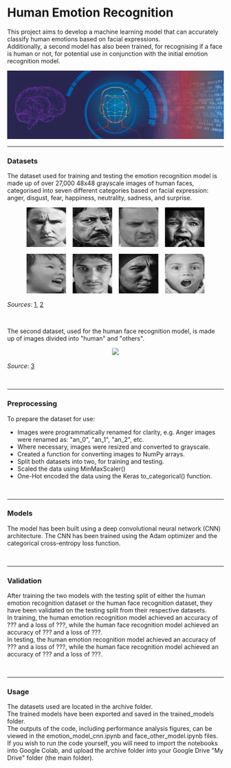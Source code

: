 # Human Emotion Recognition  
  
This project aims to develop a machine learning model that can accurately classify human emotions based on facial expressions.  
Additionally, a second model has also been trained, for recognising if a face is human or not, for potential use in conjunction with the initial emotion recognition model.  
  
<img src="images/emotion_ML.jpg"/>
  
</br>  
  
------------------------  
  
### Datasets
The dataset used for training and testing the emotion recognition model is made up of over 27,000 48x48 grayscale images of human faces, categorised into seven different categories based on facial expression: anger, disgust, fear, happiness, neutrality, sadness, and surprise.  
  
<p align="center">
  <img src="images/emotion_faces.png" height="200"/>
</p>  

*Sources*: [1](https://www.kaggle.com/datasets/sudarshanvaidya/random-images-for-face-emotion-recognition), [2](https://www.kaggle.com/datasets/jonathanoheix/face-expression-recognition-dataset)  
  
</br>  
  
The second dataset, used for the human face recognition model, is made up of images divided into "human" and "others".  
  
<p align="center">
  <img src="images/other.png" height="200"/>
</p>  

*Source*: [3](https://www.kaggle.com/datasets/prasunroy/natural-images)  
  
</br>  
  
---------------------  
  
### Preprocessing  
To prepare the dataset for use:  
- Images were programmatically renamed for clarity, e.g. Anger images were renamed as: "an_0", "an_1", "an_2", etc.  
- Where necessary, images were resized and converted to grayscale.  
- Created a function for converting images to NumPy arrays.  
- Split both datasets into two, for training and testing.  
- Scaled the data using MinMaxScaler()
- One-Hot encoded the data using the Keras to_categorical() function.  
  
</br>  
  
--------------
  
### Models  
The model has been built using a deep convolutional neural network (CNN) architecture. The CNN has been trained using the Adam optimizer and the categorical cross-entropy loss function.  
  
</br>  
  
-----------------
  
### Validation
After training the two models with the testing split of either the human emotion recognition dataset or the human face recognition dataset, they have been validated on the testing split from their respective datasets.  
In training, the human emotion recognition model achieved an accuracy of ??? and a loss of ???, while the human face recognition model achieved an accuracy of ??? and a loss of ???.  
In testing, the human emotion recognition model achieved an accuracy of ??? and a loss of ???, while the human face recognition model achieved an accuracy of ??? and a loss of ???.  
  
</br>  
  
---------------------
  
### Usage
The datasets used are located in the archive folder.  
The trained models have been exported and saved in the trained_models folder.  
The outputs of the code, including performance analysis figures, can be viewed in the emotion_model_cnn.ipynb and face_other_model.ipynb files.  
If you wish to run the code yourself, you will need to import the notebooks into Google Colab, and upload the archive folder into your Google Drive "My Drive" folder (the main folder).   
